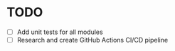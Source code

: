 
# TODO

- [ ] Add unit tests for all modules
- [ ] Research and create GitHub Actions CI/CD pipeline

